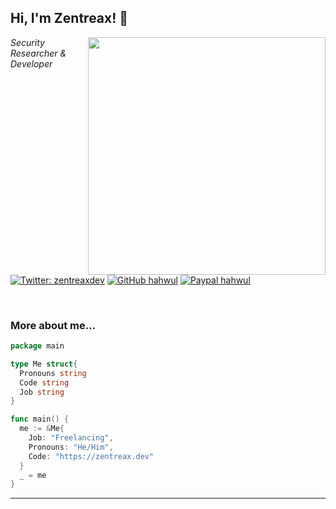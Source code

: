 <h2> Hi, I'm Zentreax! 👋</h2>
<img align='right' src="https://github-readme-stats.vercel.app/api?username=zentreax&show_icons=true&theme=radical" width="380">
<p><em>Security Researcher & Developer<br>
  <!--Developer and H4cker <img src="https://media.giphy.com/media/WUlplcMpOCEmTGBtBW/giphy.gif" width="30"> -->
</em></p>

[![Twitter: zentreaxdev](https://img.shields.io/twitter/follow/zentreaxdev?style=flat-square)](https://twitter.com/zentreaxdev)
[![GitHub hahwul](https://img.shields.io/github/followers/zentreax?label=follow%20github&style=flat-square)](https://github.com/zentreax)
[![Paypal hahwul](https://img.shields.io/badge/$-support-ff69b4.svg?style=flat)](https://zentreax.dev/support.txt)

<br>

### More about me...

```go
package main

type Me struct{
  Pronouns string
  Code string
  Job string
}

func main() {
  me := &Me{
    Job: "Freelancing",
    Pronouns: "He/Him",
    Code: "https://zentreax.dev"
  }
  _ = me
}
```
---
